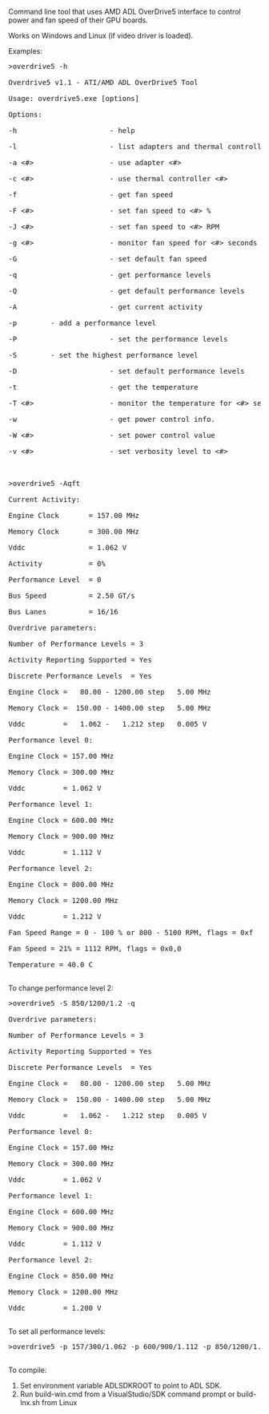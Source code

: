 Command line tool that uses AMD ADL OverDrive5 interface to control power and fan speed of their GPU boards.

Works on Windows and Linux (if video driver is loaded).

Examples:
<pre>
>overdrive5 -h<br>
Overdrive5 v1.1 - ATI/AMD ADL OverDrive5 Tool<br>
Usage: overdrive5.exe [options]<br>
Options:<br>
-h                      - help<br>
-l                      - list adapters and thermal controllers<br>
-a <#>                  - use adapter <#><br>
-c <#>                  - use thermal controller <#><br>
-f                      - get fan speed<br>
-F <#>                  - set fan speed to <#> %<br>
-J <#>                  - set fan speed to <#> RPM<br>
-g <#>                  - monitor fan speed for <#> seconds<br>
-G                      - set default fan speed<br>
-q                      - get performance levels<br>
-Q                      - get default performance levels<br>
-A                      - get current activity<br>
-p <clk/mem/vddc>       - add a performance level<br>
-P                      - set the performance levels<br>
-S <clk/mem/vddc>       - set the highest performance level<br>
-D                      - set default performance levels<br>
-t                      - get the temperature<br>
-T <#>                  - monitor the temperature for <#> seconds<br>
-w                      - get power control info.<br>
-W <#>                  - set power control value<br>
-v <#>                  - set verbosity level to <#><br>
<br>
>overdrive5 -Aqft<br>
Current Activity:<br>
Engine Clock       = 157.00 MHz<br>
Memory Clock       = 300.00 MHz<br>
Vddc               = 1.062 V<br>
Activity           = 0%<br>
Performance Level  = 0<br>
Bus Speed          = 2.50 GT/s<br>
Bus Lanes          = 16/16<br>
Overdrive parameters:<br>
Number of Performance Levels = 3<br>
Activity Reporting Supported = Yes<br>
Discrete Performance Levels  = Yes<br>
Engine Clock =   80.00 - 1200.00 step   5.00 MHz<br>
Memory Clock =  150.00 - 1400.00 step   5.00 MHz<br>
Vddc         =   1.062 -   1.212 step   0.005 V<br>
Performance level 0:<br>
Engine Clock = 157.00 MHz<br>
Memory Clock = 300.00 MHz<br>
Vddc         = 1.062 V<br>
Performance level 1:<br>
Engine Clock = 600.00 MHz<br>
Memory Clock = 900.00 MHz<br>
Vddc         = 1.112 V<br>
Performance level 2:<br>
Engine Clock = 800.00 MHz<br>
Memory Clock = 1200.00 MHz<br>
Vddc         = 1.212 V<br>
Fan Speed Range = 0 - 100 % or 800 - 5100 RPM, flags = 0xf<br>
Fan Speed = 21% = 1112 RPM, flags = 0x0,0<br>
Temperature = 40.0 C<br>
</pre>
To change performance level 2:
<pre>
>overdrive5 -S 850/1200/1.2 -q<br>
Overdrive parameters:<br>
Number of Performance Levels = 3<br>
Activity Reporting Supported = Yes<br>
Discrete Performance Levels  = Yes<br>
Engine Clock =   80.00 - 1200.00 step   5.00 MHz<br>
Memory Clock =  150.00 - 1400.00 step   5.00 MHz<br>
Vddc         =   1.062 -   1.212 step   0.005 V<br>
Performance level 0:<br>
Engine Clock = 157.00 MHz<br>
Memory Clock = 300.00 MHz<br>
Vddc         = 1.062 V<br>
Performance level 1:<br>
Engine Clock = 600.00 MHz<br>
Memory Clock = 900.00 MHz<br>
Vddc         = 1.112 V<br>
Performance level 2:<br>
Engine Clock = 850.00 MHz<br>
Memory Clock = 1200.00 MHz<br>
Vddc         = 1.200 V<br>
</pre>
To set all performance levels:
<pre>
>overdrive5 -p 157/300/1.062 -p 600/900/1.112 -p 850/1200/1.212 -P<br>
</pre>

To compile:
  1. Set environment variable ADLSDKROOT to point to ADL SDK.
  1. Run build-win.cmd from a VisualStudio/SDK command prompt or build-lnx.sh from Linux